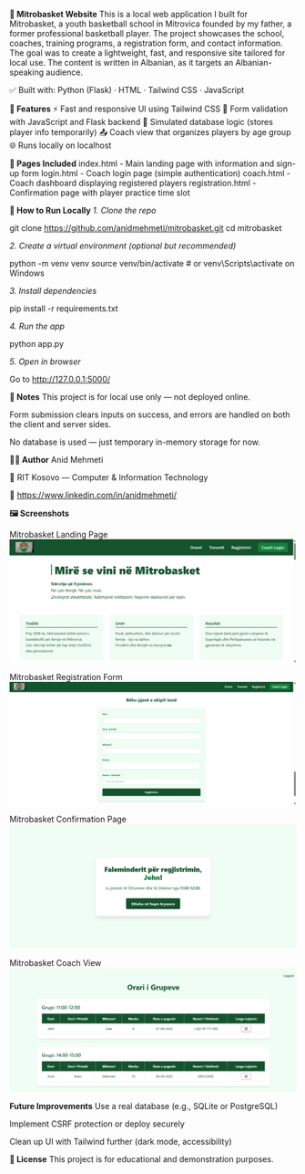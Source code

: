 **🏀 Mitrobasket Website**
This is a local web application I built for Mitrobasket, a youth basketball school in Mitrovica founded by my father, a former professional basketball player. The project showcases the school, coaches, training programs, a registration form, and contact information. The goal was to create a lightweight, fast, and responsive site tailored for local use. The content is written in Albanian, as it targets an Albanian-speaking audience.

✅ Built with: Python (Flask) · HTML · Tailwind CSS · JavaScript


**🔧 Features**
⚡️ Fast and responsive UI using Tailwind CSS
🧠 Form validation with JavaScript and Flask backend
📂 Simulated database logic (stores player info temporarily)
📤 Coach view that organizes players by age group
🌐 Runs locally on localhost


**📸 Pages Included**
index.html	- Main landing page with information and sign-up form
login.html - Coach login page (simple authentication)
coach.html - Coach dashboard displaying registered players
registration.html	- Confirmation page with player practice time slot


**🧪 How to Run Locally**
_1. Clone the repo_
   
git clone https://github.com/anidmehmeti/mitrobasket.git
cd mitrobasket

_2. Create a virtual environment (optional but recommended)_

python -m venv venv
source venv/bin/activate  # or venv\Scripts\activate on Windows

_3. Install dependencies_

pip install -r requirements.txt

_4. Run the app_

python app.py

_5. Open in browser_

Go to http://127.0.0.1:5000/


**📌 Notes**
This project is for local use only — not deployed online.

Form submission clears inputs on success, and errors are handled on both the client and server sides.

No database is used — just temporary in-memory storage for now.


**👨‍💻 Author**
Anid Mehmeti

🏫 RIT Kosovo — Computer & Information Technology

🔗 https://www.linkedin.com/in/anidmehmeti/

**🖼️ Screenshots**


Mitrobasket Landing Page
![Mitrobasket Landing Page](static/images/screenshot1.png)

Mitrobasket Registration Form
![Mitrobasket Registration Form](static/images/screenshot2.png)

Mitrobasket Confirmation Page
![Mitrobasket Confirmation Page](static/images/screenshot3.png)

Mitrobasket Coach View
![Mitrobasket Coach View](static/images/screenshot4.png)


**Future Improvements**
Use a real database (e.g., SQLite or PostgreSQL)

Implement CSRF protection or deploy securely

Clean up UI with Tailwind further (dark mode, accessibility)


**📎 License**
This project is for educational and demonstration purposes.
